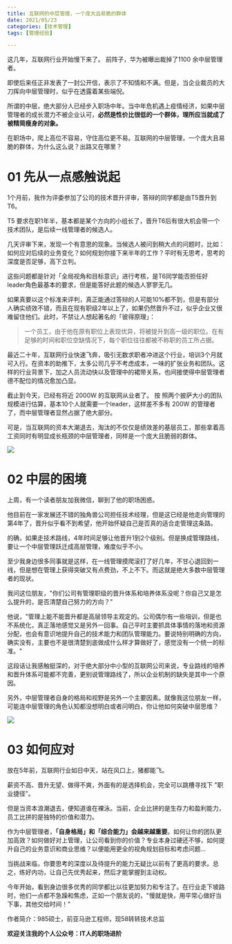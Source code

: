 ```yaml
---
title: 互联网的中层管理，一个庞大且易脆的群体
date: 2021/05/23
categories: [技术管理]
tags: [管理经验]

---
```


这几年，互联网行业开始慢下来了。 前阵子，华为被曝出裁掉了1100 余中层管理者。

即使后来任正非发表了一封公开信，表示了不知情和不满。但是，当企业裁员的大刀挥向中层管理时，似乎在透露着某些端倪。

所谓的中层，绝大部分人已经步入职场中年。当中年危机遇上疫情经济，如果中层管理者的成长潜力不被企业认可，**必然是性价比很低的一个群体，理所应当就成了被精简瘦身的对象。**

<!-- more -->

在职场中，爬上高位不容易，守住高位更不易。互联网的中层管理，一个庞大且易脆的群体，为什么这么说？出路又在哪里？


# 01 先从一点感触说起

1个月前，我作为评委参加了公司的技术晋升评审，答辩的同学都是由T5晋升到T6。

T5 要求在职1年半，基本都是某个方向的小组长了，晋升T6后有很大机会带一个技术团队，是后续一线管理者的候选人。

几天评审下来，发现一个有意思的现象。当候选人被问到稍大点的问题时，比如：如何应对后续的业务变化？如何规划你接下来半年的工作？平时有无思考，思考的深度是否足够，高下立判。

这些问题都是针对「全局视角和目标意识」进行考核，是T6同学能否担任好leader角色最基本的要求，但是能答好此题的候选人寥寥无几。

如果真要以这个标准来评判，真正能通过答辩的人可能10%都不到，但是有部分人确实绩效不错，而且在现有职级2年以上了，如果仍然晋升不过，似乎企业又很难留住他们。此时，不禁让人想起著名的「彼得原理」：

> 一个员工，由于他在原有职位上表现优异，将被提升到高一级的职位。在有足够的时间和职位空缺情况下，每个职位往往都被不称职的员工所占据。

最近二十年，互联网行业快速飞奔，吸引无数求职者冲进这个行业，培训3个月就可入行。在资本的助推下，太多公司几乎不考虑成本，一味的扩张业务和团队。这样的行业背景下，加之人员流动快以及管理中的裙带关系，也间接使得中层管理者德不配位的情况愈加凸显。

截止到今天，已经有将近 2000W 的互联网从业者了。 按 照两个披萨大小的团队规模进行估算，基本10个人就需要一个leader，这样差不多有 200W 的管理者了，而中层管理者显然占据了绝大部分。

可是，当互联网的资本大潮退去，淘汰的不仅仅是绩效差的基层员工，那些拿着高工资同时有明显成长瓶颈的中层管理者，同样是一个庞大且脆弱的群体。

![](https://oscimg.oschina.net/oscnet/dfcb7ead-c179-4be3-91bf-c1090401c1af.jpg)

  

# 02 中层的困境

上周，有一个读者朋友加我微信，聊到了他的职场困惑。

他目前在一家发展还不错的独角兽公司担任技术经理，但是这已经是他走向管理的第4年了，晋升似乎看不到希望，他开始怀疑自己是否真的适合走管理这条路。

的确，如果走技术路线，4年时间足够让他晋升1到2个级别。但是换成管理路线，要让一个中层管理跃迁成高层管理，难度似乎不小。

至少我身边很多同事就是这样，在一线管理摸爬滚打了好几年，不甘心退回到一线，但是想在管理上获得突破又有点费劲，不上不下。而这就是绝大多数中层管理者的现状。

我问这位朋友，"你们公司有管理职级的晋升体系和培养体系没呢？你自己又是怎么提升的，是否清楚自己努力的方向？"

他说，"管理上能不能晋升都是高层领导主观定的。公司偶尔有一些培训，但是也不系统化，真正落地感觉又是另外一回事。自己平时主要抓具体事情的落地和资源分配，也会有意识地提升自己的技术能力和团队管理能力。要说特别明确的方向，确实没有，主要也不是很清楚到底做成什么样才算做好了，感觉没有一个统一的标准。"

这段话让我感触挺深的，对于绝大部分中小型的互联网公司来说，专业路线的培养和晋升体系可能都不完善，更别说管理路线了，所以企业机制的缺失是其中一个原因。

另外，中层管理者自身的格局和视野是另外一个主要因素。就像我这位朋友一样，可能连中层管理的角色认知都没想明白或者问明白，你让他如何突破中层思维？

![](https://oscimg.oschina.net/oscnet/e2a758c7-9de5-4c68-b7de-04d6d9d99789.jpg)


# 03 如何应对


放在5年前，互联网行业如日中天，站在风口上，猪都能飞。

薪资不高、晋升无望、做得不爽，外面有的是选择机会，完全可以跳槽寻找下 "职业捷径"。

但是当资本浪潮退去，便知道谁在裸泳。当前，企业比拼的是生存力和盈利能力，员工比拼的是独特的价值和潜力。

作为中层管理者，**「自身格局」和「综合能力」会越来越重要**。如何让你的团队更加高效？如何做好对上管理，让公司看到你的价值？专业本身过硬还不够，如何提升自己的业务意识和商业思维？以便能用更全的视角规划目标和考虑问题...

当挑战来临，你要思考的深度以及待提升的能力无疑比以前有了更高的要求。总之，练好内功，让自己先优秀起来，然后才能掌握到主动权。

今年开始，看到身边很多优秀的同学都比以往更加努力和专注了。在行业走下坡路时，他们一点都不急躁和焦虑，正如一个朋友说的，"慢就是快，用平常心做好当下事，其他交给时间！"


作者简介：985硕士，前亚马逊工程师，现58转转技术总监

**欢迎关注我的个人公众号：IT人的职场进阶**

